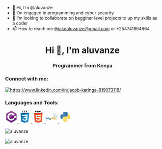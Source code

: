 - 👋 Hi, I’m @aluvanze
- 👀 I’m engaged  in  programming and cyber security
- 💞️ I’m looking to collaborate on begginer level projects to up my skills as a coder
- 📫 How to reach me  @jakealuvanze@gmail.com or +254741864664


<h1 align="center">Hi 👋, I'm aluvanze</h1>
<h3 align="center">Programmer from Kenya</h3>

<h3 align="left">Connect with me:</h3>
<p align="left">
<a href="https://linkedin.com/in/https://www.linkedin.com/in/jacob-karinga-819073118/" target="blank"><img align="center" src="https://raw.githubusercontent.com/rahuldkjain/github-profile-readme-generator/master/src/images/icons/Social/linked-in-alt.svg" alt="https://www.linkedin.com/in/jacob-karinga-819073118/" height="30" width="40" /></a>
</p>

<h3 align="left">Languages and Tools:</h3>
<p align="left"> <a href="https://www.w3schools.com/cs/" target="_blank" rel="noreferrer"> <img src="https://raw.githubusercontent.com/devicons/devicon/master/icons/csharp/csharp-original.svg" alt="csharp" width="40" height="40"/> </a> <a href="https://www.w3schools.com/css/" target="_blank" rel="noreferrer"> <img src="https://raw.githubusercontent.com/devicons/devicon/master/icons/css3/css3-original-wordmark.svg" alt="css3" width="40" height="40"/> </a> <a href="https://www.w3.org/html/" target="_blank" rel="noreferrer"> <img src="https://raw.githubusercontent.com/devicons/devicon/master/icons/html5/html5-original-wordmark.svg" alt="html5" width="40" height="40"/> </a> <a href="https://www.mysql.com/" target="_blank" rel="noreferrer"> <img src="https://raw.githubusercontent.com/devicons/devicon/master/icons/mysql/mysql-original-wordmark.svg" alt="mysql" width="40" height="40"/> </a> <a href="https://www.python.org" target="_blank" rel="noreferrer"> <img src="https://raw.githubusercontent.com/devicons/devicon/master/icons/python/python-original.svg" alt="python" width="40" height="40"/> </a> </p>

<p><img align="center" src="https://github-readme-stats.vercel.app/api/top-langs?username=aluvanze&show_icons=true&locale=en&layout=compact" alt="aluvanze" /></p>

<p><img align="center" src="https://github-readme-streak-stats.herokuapp.com/?user=aluvanze&" alt="aluvanze" /></p>



<!---
aluvanze/aluvanze is a ✨ special ✨ repository because its `README.md` (this file) appears on your GitHub profile.
You can click the Preview link to take a look at your changes.
--->
